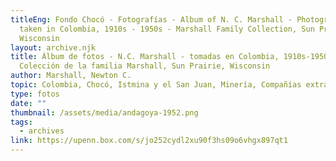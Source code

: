 ```yaml
---
titleEng: Fondo Chocó - Fotografías - Album of N. C. Marshall - Photographs
  taken in Colombia, 1910s - 1950s - Marshall Family Collection, Sun Prairie,
  Wisconsin
layout: archive.njk
title: Álbum de fotos - N.C. Marshall - tomadas en Colombia, 1910s-1950s -
  Colección de la familia Marshall, Sun Prairie, Wisconsin
author: Marshall, Newton C.
topic: Colombia, Chocó, Istmina y el San Juan, Minería, Compañías extranjeras
type: fotos
date: ""
thumbnail: /assets/media/andagoya-1952.png
tags:
  - archives
link: https://upenn.box.com/s/jo252cydl2xu90f3hs09o6vhgx897qt1
---
```

